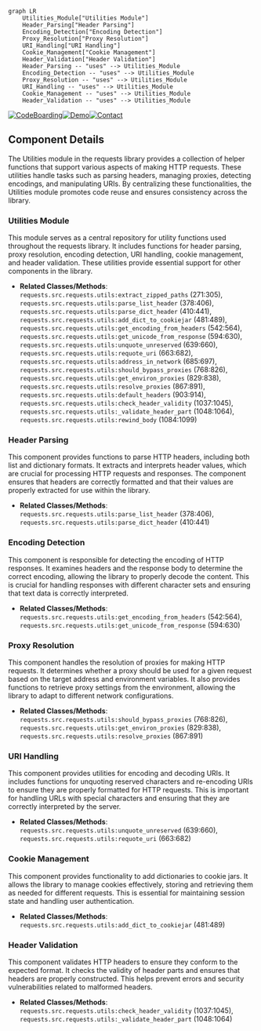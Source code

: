 ```mermaid
graph LR
    Utilities_Module["Utilities Module"]
    Header_Parsing["Header Parsing"]
    Encoding_Detection["Encoding Detection"]
    Proxy_Resolution["Proxy Resolution"]
    URI_Handling["URI Handling"]
    Cookie_Management["Cookie Management"]
    Header_Validation["Header Validation"]
    Header_Parsing -- "uses" --> Utilities_Module
    Encoding_Detection -- "uses" --> Utilities_Module
    Proxy_Resolution -- "uses" --> Utilities_Module
    URI_Handling -- "uses" --> Utilities_Module
    Cookie_Management -- "uses" --> Utilities_Module
    Header_Validation -- "uses" --> Utilities_Module
```
[![CodeBoarding](https://img.shields.io/badge/Generated%20by-CodeBoarding-9cf?style=flat-square)](https://github.com/CodeBoarding/GeneratedOnBoardings)[![Demo](https://img.shields.io/badge/Try%20our-Demo-blue?style=flat-square)](https://www.codeboarding.org/demo)[![Contact](https://img.shields.io/badge/Contact%20us%20-%20codeboarding@gmail.com-lightgrey?style=flat-square)](mailto:codeboarding@gmail.com)

## Component Details

The Utilities module in the requests library provides a collection of helper functions that support various aspects of making HTTP requests. These utilities handle tasks such as parsing headers, managing proxies, detecting encodings, and manipulating URIs. By centralizing these functionalities, the Utilities module promotes code reuse and ensures consistency across the library.

### Utilities Module
This module serves as a central repository for utility functions used throughout the requests library. It includes functions for header parsing, proxy resolution, encoding detection, URI handling, cookie management, and header validation. These utilities provide essential support for other components in the library.
- **Related Classes/Methods**: `requests.src.requests.utils:extract_zipped_paths` (271:305), `requests.src.requests.utils:parse_list_header` (378:406), `requests.src.requests.utils:parse_dict_header` (410:441), `requests.src.requests.utils:add_dict_to_cookiejar` (481:489), `requests.src.requests.utils:get_encoding_from_headers` (542:564), `requests.src.requests.utils:get_unicode_from_response` (594:630), `requests.src.requests.utils:unquote_unreserved` (639:660), `requests.src.requests.utils:requote_uri` (663:682), `requests.src.requests.utils:address_in_network` (685:697), `requests.src.requests.utils:should_bypass_proxies` (768:826), `requests.src.requests.utils:get_environ_proxies` (829:838), `requests.src.requests.utils:resolve_proxies` (867:891), `requests.src.requests.utils:default_headers` (903:914), `requests.src.requests.utils:check_header_validity` (1037:1045), `requests.src.requests.utils:_validate_header_part` (1048:1064), `requests.src.requests.utils:rewind_body` (1084:1099)

### Header Parsing
This component provides functions to parse HTTP headers, including both list and dictionary formats. It extracts and interprets header values, which are crucial for processing HTTP requests and responses. The component ensures that headers are correctly formatted and that their values are properly extracted for use within the library.
- **Related Classes/Methods**: `requests.src.requests.utils:parse_list_header` (378:406), `requests.src.requests.utils:parse_dict_header` (410:441)

### Encoding Detection
This component is responsible for detecting the encoding of HTTP responses. It examines headers and the response body to determine the correct encoding, allowing the library to properly decode the content. This is crucial for handling responses with different character sets and ensuring that text data is correctly interpreted.
- **Related Classes/Methods**: `requests.src.requests.utils:get_encoding_from_headers` (542:564), `requests.src.requests.utils:get_unicode_from_response` (594:630)

### Proxy Resolution
This component handles the resolution of proxies for making HTTP requests. It determines whether a proxy should be used for a given request based on the target address and environment variables. It also provides functions to retrieve proxy settings from the environment, allowing the library to adapt to different network configurations.
- **Related Classes/Methods**: `requests.src.requests.utils:should_bypass_proxies` (768:826), `requests.src.requests.utils:get_environ_proxies` (829:838), `requests.src.requests.utils:resolve_proxies` (867:891)

### URI Handling
This component provides utilities for encoding and decoding URIs. It includes functions for unquoting reserved characters and re-encoding URIs to ensure they are properly formatted for HTTP requests. This is important for handling URLs with special characters and ensuring that they are correctly interpreted by the server.
- **Related Classes/Methods**: `requests.src.requests.utils:unquote_unreserved` (639:660), `requests.src.requests.utils:requote_uri` (663:682)

### Cookie Management
This component provides functionality to add dictionaries to cookie jars. It allows the library to manage cookies effectively, storing and retrieving them as needed for different requests. This is essential for maintaining session state and handling user authentication.
- **Related Classes/Methods**: `requests.src.requests.utils:add_dict_to_cookiejar` (481:489)

### Header Validation
This component validates HTTP headers to ensure they conform to the expected format. It checks the validity of header parts and ensures that headers are properly constructed. This helps prevent errors and security vulnerabilities related to malformed headers.
- **Related Classes/Methods**: `requests.src.requests.utils:check_header_validity` (1037:1045), `requests.src.requests.utils:_validate_header_part` (1048:1064)